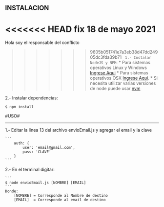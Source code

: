 ## INSTALACION  ##
<<<<<<< HEAD
fix 18 de mayo 2021
=======

Hola soy el responsable del conflicto 

>>>>>>> 9605b051741e7a3eb38d47dd24905dc3fda39b71
`
1.- Instalar NodeJS y NPM`: 
	* Para sistemas operativos Linux 	y Windows [Ingrese Aqui](http://www.w3resource.com/node.js/installing-node.js-windows-and-linux.php)
	* Para sistemas operativos OSX [Ingrese Aqui](https://coolestguidesontheplanet.com/installing-node-js-on-macos/). 
	* Si necesita utilizar varias versiones de node puede usar [nvm](https://github.com/creationix/nvm)

2.- Instalar dependencias:   
```
$ npm install
```


#USO#
___________________________________________________________________________
1.- Editar la linea 13 del archivo envioEmail.js y agregar el email y la clave
	
	```
	    auth: {
	    	user: 'email@gmail.com',
	    	pass: 'CLAVE'
    	}
	```

2.- En el terminal digitar:
	
	
	```
	$ node envioEmail.js [NOMBRE] [EMAIL]
	```
	Donde:
		[NOMBRE] = Corresponde al Nombre de destino
		[EMAIL]  = Corresponde al email de destino 




